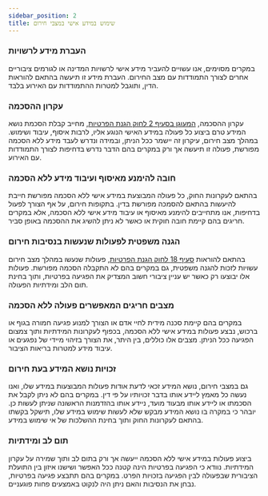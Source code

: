 ```yaml
---
sidebar_position: 2
title: שימוש במידע אישי במצבי חירום
---
```



### **העברת מידע לרשויות**
במקרים מסוימים, אנו עשויים להעביר מידע אישי לרשויות המדינה או לגורמים ציבוריים אחרים לצורך התמודדות עם מצב החירום. העברת מידע זו תיעשה בהתאם להוראות הדין, ותוגבל למטרות ההתמודדות עם האירוע בלבד.


### **עקרון ההסכמה**
עקרון ההסכמה, [המעוגן בסעיף 2 לחוק הגנת הפרטיות](https://www.gov.il/he/pages/verdict27), מחייב קבלת הסכמת נושא המידע טרם ביצוע כל פעולה במידע האישי הנוגע אליו, לרבות איסוף, עיבוד ושימוש. במהלך מצב חירום, עיקרון זה יישמר ככל הניתן, ובמידה ונדרש לעבד מידע ללא הסכמה מפורשת, פעולה זו תיעשה אך ורק במקרים בהם הדבר נדרש בדחיפות לצורך התמודדות עם האירוע.

### **חובה להימנע מאיסוף ועיבוד מידע ללא הסכמה**
בהתאם לעקרונות החוק, כל פעולה המבוצעת במידע אישי ללא הסכמה מפורשת חייבת להיעשות בהתאם להסמכה מפורשת בדין. בתקופות חירום, על אף הצורך לפעול בדחיפות, אנו מתחייבים להימנע מאיסוף או עיבוד מידע אישי ללא הסכמה, אלא במקרים חריגים בהם קיימת חובה חוקית או כאשר לא ניתן להשיג את ההסכמה באופן סביר.

### **הגנה משפטית לפעולות שנעשות בנסיבות חירום**
בהתאם להוראות [סעיף 18 לחוק הגנת הפרטיות](https://he.wikisource.org/wiki/%D7%97%D7%95%D7%A7_%D7%94%D7%92%D7%A0%D7%AA_%D7%94%D7%A4%D7%A8%D7%98%D7%99%D7%95%D7%AA#%D7%A4%D7%A8%D7%A7_%D7%92), פעולות שנעשו במהלך מצב חירום עשויות לזכות להגנה משפטית, גם במקרים בהם לא התקבלה הסכמה מפורשת. פעולות אלו יבוצעו רק כאשר יש עניין ציבורי חשוב המצדיק את הפגיעה בפרטיות, ותוך בחינת תום הלב ומידתיות הפעולה.

###  **מצבים חריגים המאפשרים פעולה ללא הסכמה**
במקרים בהם קיימת סכנה מידית לחיי אדם או הצורך למנוע פגיעה חמורה בגוף או ברכוש, נבצע פעולות במידע אישי ללא הסכמה, בכפוף לעקרונות המידתיות ותוך צמצום הפגיעה ככל הניתן. מצבים אלו כוללים, בין היתר, את הצורך בזיהוי מיידי של נפגעים או עיבוד מידע למטרות בריאות הציבור.

###  **זכויות נושא המידע בעת חירום**
גם במצבי חירום, נושא המידע זכאי לדעת אודות פעולות המבוצעות במידע שלו, ואנו נעשה כל מאמץ ליידע אותו בדבר זכויותיו על פי דין. במקרים בהם לא ניתן לקבל את הסכמתו או ליידע אותו מבעוד מועד, ניידע אותו בהזדמנות הראשונה שניתן לעשות כן. יובהר כי במקרה בו נושא המידע מבקש שלא לעשות שימוש במידע שלו, תישקל בקשתו בהתאם לעקרונות החוק ותוך בחינת ההשלכות של אי שימוש במידע.

###  **תום לב ומידתיות**
ביצוע פעולות במידע אישי ללא הסכמה ייעשה אך ורק בתום לב ותוך שמירה על עקרון המידתיות. נוודא כי הפגיעה בפרטיות הינה קטנה ככל האפשר ושישנו איזון בין התועלת הציבורית שבפעולה לבין הפגיעה בזכויות הפרט. במקרים בהם תתבצע פגיעה בפרטיות, נבחן את הנסיבות והאם ניתן היה לנקוט באמצעים פחות פוגעניים.